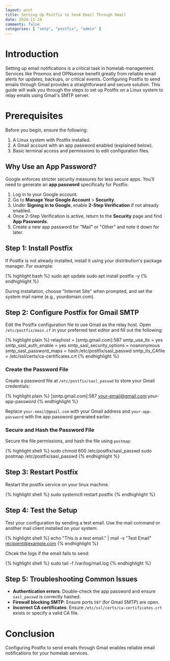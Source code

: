 ```yaml
---
layout: post
title: Setting Up Postfix to Send Email Through Gmail
date: 2024-11-19
comments: false
categories: [ "smtp", "postfix", "admin" ]
---
```


# Introduction

Setting up email notifications is a critical task in homelab management. Services like Proxmox and OPNsense benefit 
greatly from reliable email alerts for updates, backups, or critical events. Configuring Postfix to send emails through 
Gmail provides a straightforward and secure solution. This guide will walk you through the steps to set up Postfix on a 
Linux system to relay emails using Gmail's SMTP server.

# Prerequisites

Before you begin, ensure the following:

1. A Linux system with Postfix installed.
2. A Gmail account with an app password enabled (explained below).
3. Basic terminal access and permissions to edit configuration files.

## Why Use an App Password?

Google enforces stricter security measures for less secure apps. You'll need to generate an **app password** 
specifically for Postfix:

1. Log in to your Google account.
2. Go to **Manage Your Google Account** > **Security**.
3. Under **Signing in to Google**, enable **2-Step Verification** if not already enabled.
4. Once 2-Step Verification is active, return to the **Security** page and find **App Passwords**.
5. Create a new app password for "Mail" or "Other" and note it down for later.

## Step 1: Install Postfix

If Postfix is not already installed, install it using your distribution's package manager. For example:

{% highlight bash %}
sudo apt update
sudo apt install postfix -y
{% endhighlight %}

During installation, choose "Internet Site" when prompted, and set the system mail name (e.g., yourdomain.com).

## Step 2: Configure Postfix for Gmail SMTP

Edit the Postfix configuration file to use Gmail as the relay host. Open `/etc/postfix/main.cf` in your preferred text 
editor and fill out the following:

{% highlight plain %}
relayhost = [smtp.gmail.com]:587
smtp_use_tls = yes
smtp_sasl_auth_enable = yes
smtp_sasl_security_options = noanonymous
smtp_sasl_password_maps = hash:/etc/postfix/sasl_passwd
smtp_tls_CAfile = /etc/ssl/certs/ca-certificates.crt
{% endhighlight %}

### Create the Password File

Create a password file at `/etc/postfix/sasl_passwd` to store your Gmail credentials:

{% highlight plain %}
[smtp.gmail.com]:587 your-email@gmail.com:your-app-password
{% endhighlight %}

Replace `your-email@gmail.com` with your Gmail address and `your-app-password` with the app password generated earlier.

### Secure and Hash the Password File

Secure the file permissions, and hash the file using `postmap`:

{% highlight shell %}
sudo chmod 600 /etc/postfix/sasl_passwd
sudo postmap /etc/postfix/sasl_passwd
{% endhighlight %}

## Step 3: Restart Postfix

Restart the postfix service on your linux machine.

{% highlight shell %}
sudo systemctl restart postfix
{% endhighlight %}

## Step 4: Test the Setup

Test your configuration by sending a test email. Use the mail command or another mail client installed on your system:

{% highlight shell %}
echo "This is a test email." | mail -s "Test Email" recipient@example.com
{% endhighlight %}

Chcek the logs if the email fails to send:

{% highlight shell %}
sudo tail -f /var/log/mail.log
{% endhighlight %}

## Step 5: Troubleshooting Common Issues

* **Authentication errors**: Double-check the app password and ensure `sasl_passwd` is correctly hashed.
* **Firewall blocking SMTP**: Ensure ports `587` (for Gmail SMTP) are open.
* **Incorrect CA certificates**: Ensure `/etc/ssl/certs/ca-certificates.crt` exists or specify a valid CA file.

# Conclusion

Configuring Postfix to send emails through Gmail enables reliable email notifications for your homelab services.